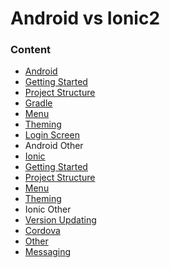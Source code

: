 # Android vs Ionic2

### Content

* [Android](https://github.com/smukov/AvI/wiki/Android)
 * [Getting Started](https://github.com/smukov/AvI/wiki/Android_Getting-Started)
 * [Project Structure](https://github.com/smukov/AvI/wiki/Android_Project-Structure)
 * [Gradle](https://github.com/smukov/AvI/wiki/Android_Gradle)
 * [Menu](https://github.com/smukov/AvI/wiki/Android_Menu)
 * [Theming](https://github.com/smukov/AvI/wiki/Android_Theming)
 * [Login Screen](https://github.com/smukov/AvI/wiki/Android_Login-Screen)
* Android Other
* [Ionic](https://github.com/smukov/AvI/wiki/Ionic)
 * [Getting Started](https://github.com/smukov/AvI/wiki/Ionic_Getting-Started)
 * [Project Structure](https://github.com/smukov/AvI/wiki/Ionic_Project-Structure)
 * [Menu](https://github.com/smukov/AvI/wiki/Ionic_Menu)
 * [Theming](https://github.com/smukov/AvI/wiki/Ionic_Theming)
* Ionic Other
 * [Version Updating](https://github.com/smukov/AvI/wiki/Ionic_Version-Updating)
 * [Cordova](https://github.com/smukov/AvI/wiki/Ionic_Cordova)
* [Other](https://github.com/smukov/AvI/wiki/Ideas-to-Cover)
 * [Messaging](https://github.com/smukov/AvI/wiki/Other_Messaging)
